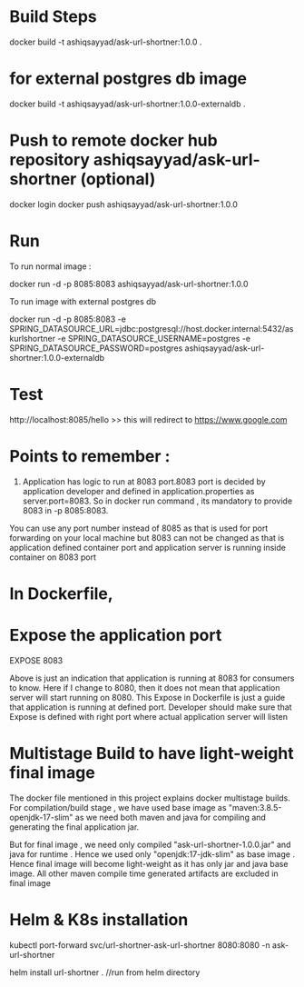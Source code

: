 # Build Steps

docker build -t ashiqsayyad/ask-url-shortner:1.0.0 .

# for external postgres db image
docker build -t ashiqsayyad/ask-url-shortner:1.0.0-externaldb .

# Push to remote docker hub repository ashiqsayyad/ask-url-shortner (optional)

docker login
docker push ashiqsayyad/ask-url-shortner:1.0.0

# Run

To run normal image :

docker run -d -p 8085:8083 ashiqsayyad/ask-url-shortner:1.0.0

To run image with external postgres db

docker run -d -p 8085:8083 -e  SPRING_DATASOURCE_URL=jdbc:postgresql://host.docker.internal:5432/askurlshortner -e SPRING_DATASOURCE_USERNAME=postgres -e SPRING_DATASOURCE_PASSWORD=postgres ashiqsayyad/ask-url-shortner:1.0.0-externaldb

# Test

http://localhost:8085/hello   >> this will redirect to https://www.google.com

# Points to remember :

1. Application has logic to run at 8083 port.8083 port is decided by application developer and defined in application.properties as server.port=8083. So in docker run command , its mandatory to provide 8083 in -p 8085:8083.

You can use any port number instead of 8085 as that is used for port forwarding on your local machine but 8083 can not be changed as that is application defined container port and application server is running inside container on 8083 port

# In Dockerfile,

# Expose the application port
EXPOSE 8083

Above is just an indication that application is running at 8083 for consumers to know. Here if I change to 8080, then it does not mean that application server will start running on 8080. This Expose <port> in Dockerfile is just a guide that application is running at defined port. Developer should make sure that Expose <port> is defined with right port where actual application server will listen

# Multistage Build to have light-weight final image

The docker file mentioned in this project explains docker multistage builds.
For compilation/build stage , we have used base image as "maven:3.8.5-openjdk-17-slim"  as we need both maven and java for compiling and generating the final application jar.

But for final image , we need only compiled "ask-url-shortner-1.0.0.jar" and java for runtime . Hence we used only "openjdk:17-jdk-slim" as base image . Hence final image will become light-weight as it has only jar and java base image. All other maven compile time generated artifacts are excluded in final image

# Helm & K8s installation

kubectl port-forward svc/url-shortner-ask-url-shortner 8080:8080 -n ask-url-shortner

helm install url-shortner .    //run from helm directory









